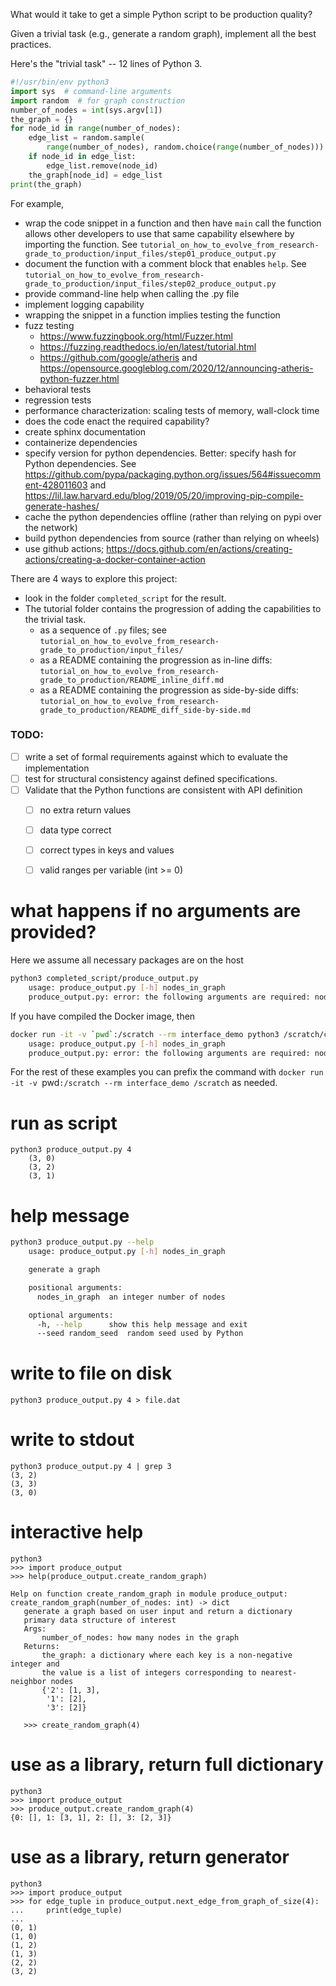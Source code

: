 What would it take to get a simple Python script to be production quality?

Given a trivial task (e.g., generate a random graph), implement all the best practices.

Here's the "trivial task" -- 12 lines of Python 3. 
```python
#!/usr/bin/env python3
import sys  # command-line arguments
import random  # for graph construction
number_of_nodes = int(sys.argv[1])
the_graph = {}
for node_id in range(number_of_nodes):
    edge_list = random.sample(
        range(number_of_nodes), random.choice(range(number_of_nodes)))
    if node_id in edge_list:
        edge_list.remove(node_id)
    the_graph[node_id] = edge_list
print(the_graph)
````

For example, 
* wrap the code snippet in a function and then have `main` call the function allows other developers to use that same capability elsewhere by importing the function. See `tutorial_on_how_to_evolve_from_research-grade_to_production/input_files/step01_produce_output.py`
* document the function with a comment block that enables `help`. See `tutorial_on_how_to_evolve_from_research-grade_to_production/input_files/step02_produce_output.py`
* provide command-line help when calling the .py file
* implement logging capability
* wrapping the snippet in a function implies testing the function
* fuzz testing
  * <https://www.fuzzingbook.org/html/Fuzzer.html>
  * <https://fuzzing.readthedocs.io/en/latest/tutorial.html>
  * <https://github.com/google/atheris> and <https://opensource.googleblog.com/2020/12/announcing-atheris-python-fuzzer.html>
* behavioral tests
* regression tests
* performance characterization: scaling tests of memory, wall-clock time
* does the code enact the required capability? 
* create sphinx documentation
* containerize dependencies
* specify version for python dependencies. Better: specify hash for Python dependencies. See <https://github.com/pypa/packaging.python.org/issues/564#issuecomment-428011603> and <https://lil.law.harvard.edu/blog/2019/05/20/improving-pip-compile-generate-hashes/>
* cache the python dependencies offline (rather than relying on pypi over the network)
* build python dependencies from source (rather than relying on wheels)
* use github actions; <https://docs.github.com/en/actions/creating-actions/creating-a-docker-container-action>


There are 4 ways to explore this project:
* look in the folder `completed_script` for the result.
* The tutorial folder contains the progression of adding the capabilities to the trivial task.
  * as a sequence of `.py` files; see `tutorial_on_how_to_evolve_from_research-grade_to_production/input_files/`
  * as a README containing the progression as in-line diffs: `tutorial_on_how_to_evolve_from_research-grade_to_production/README_inline_diff.md`
  * as a README containing the progression as side-by-side diffs: `tutorial_on_how_to_evolve_from_research-grade_to_production/README_diff_side-by-side.md`


### TODO: 

- [ ] write a set of formal requirements against which to evaluate the implementation
- [ ] test for structural consistency against defined specifications.
- [ ] Validate that the Python functions are consistent with API definition
   - [ ] no extra return values
   - [ ] data type correct
   - [ ] correct types in keys and values
   - [ ] valid ranges per variable (int >= 0)


# what happens if no arguments are provided?

Here we assume all necessary packages are on the host

```bash
python3 completed_script/produce_output.py
    usage: produce_output.py [-h] nodes_in_graph
    produce_output.py: error: the following arguments are required: nodes_in_graph
```

If you have compiled the Docker image, then

```bash
docker run -it -v `pwd`:/scratch --rm interface_demo python3 /scratch/completed_script/produce_output.py
    usage: produce_output.py [-h] nodes_in_graph
    produce_output.py: error: the following arguments are required: nodes_in_graph
```

For the rest of these examples you can prefix the command with `docker run -it -v `pwd`:/scratch --rm interface_demo /scratch` as needed.

# run as script

```
python3 produce_output.py 4
    (3, 0)
    (3, 2)
    (3, 1)
```

# help message

```bash
python3 produce_output.py --help
    usage: produce_output.py [-h] nodes_in_graph

    generate a graph

    positional arguments:
      nodes_in_graph  an integer number of nodes

    optional arguments:
      -h, --help      show this help message and exit
      --seed random_seed  random seed used by Python
```
# write to file on disk

    python3 produce_output.py 4 > file.dat

# write to stdout

    python3 produce_output.py 4 | grep 3
    (3, 2)
    (3, 3)
    (3, 0)

# interactive help

    python3
    >>> import produce_output
    >>> help(produce_output.create_random_graph)

    Help on function create_random_graph in module produce_output:
    create_random_graph(number_of_nodes: int) -> dict
       generate a graph based on user input and return a dictionary
       primary data structure of interest
       Args:
           number_of_nodes: how many nodes in the graph
       Returns:
           the_graph: a dictionary where each key is a non-negative integer and
           the value is a list of integers corresponding to nearest-neighbor nodes
           {'2': [1, 3],
            '1': [2],
            '3': [2]}

       >>> create_random_graph(4)


# use as a library, return full dictionary

    python3
    >>> import produce_output
    >>> produce_output.create_random_graph(4)
    {0: [], 1: [3, 1], 2: [], 3: [2, 3]}

# use as a library, return generator

    python3
    >>> import produce_output
    >>> for edge_tuple in produce_output.next_edge_from_graph_of_size(4):
    ...     print(edge_tuple)
    ...
    (0, 1)
    (1, 0)
    (1, 2)
    (1, 3)
    (2, 2)
    (3, 2)



